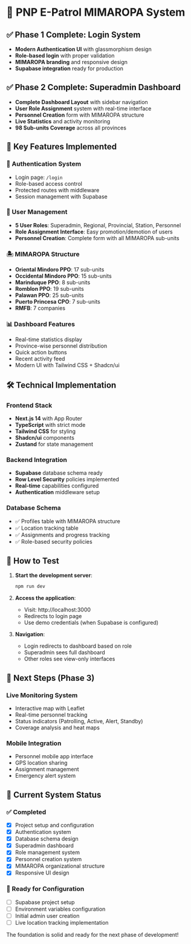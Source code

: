 # 🚀 PNP E-Patrol MIMAROPA System

## ✅ Phase 1 Complete: Login System
- **Modern Authentication UI** with glassmorphism design
- **Role-based login** with proper validation
- **MIMAROPA branding** and responsive design
- **Supabase integration** ready for production

## ✅ Phase 2 Complete: Superadmin Dashboard
- **Complete Dashboard Layout** with sidebar navigation
- **User Role Assignment** system with real-time interface
- **Personnel Creation** form with MIMAROPA structure
- **Live Statistics** and activity monitoring
- **98 Sub-units Coverage** across all provinces

## 🎯 Key Features Implemented

### 🔐 Authentication System
- Login page: `/login`
- Role-based access control
- Protected routes with middleware
- Session management with Supabase

### 👥 User Management
- **5 User Roles**: Superadmin, Regional, Provincial, Station, Personnel
- **Role Assignment Interface**: Easy promotion/demotion of users
- **Personnel Creation**: Complete form with all MIMAROPA sub-units

### 🏝️ MIMAROPA Structure
- **Oriental Mindoro PPO**: 17 sub-units
- **Occidental Mindoro PPO**: 15 sub-units  
- **Marinduque PPO**: 8 sub-units
- **Romblon PPO**: 19 sub-units
- **Palawan PPO**: 25 sub-units
- **Puerto Princesa CPO**: 7 sub-units
- **RMFB**: 7 companies

### 📊 Dashboard Features
- Real-time statistics display
- Province-wise personnel distribution
- Quick action buttons
- Recent activity feed
- Modern UI with Tailwind CSS + Shadcn/ui

## 🛠️ Technical Implementation

### Frontend Stack
- **Next.js 14** with App Router
- **TypeScript** with strict mode
- **Tailwind CSS** for styling
- **Shadcn/ui** components
- **Zustand** for state management

### Backend Integration
- **Supabase** database schema ready
- **Row Level Security** policies implemented
- **Real-time** capabilities configured
- **Authentication** middleware setup

### Database Schema
- ✅ Profiles table with MIMAROPA structure
- ✅ Location tracking table
- ✅ Assignments and progress tracking
- ✅ Role-based security policies

## 🚦 How to Test

1. **Start the development server**:
   ```bash
   npm run dev
   ```

2. **Access the application**:
   - Visit: http://localhost:3000
   - Redirects to login page
   - Use demo credentials (when Supabase is configured)

3. **Navigation**:
   - Login redirects to dashboard based on role
   - Superadmin sees full dashboard
   - Other roles see view-only interfaces

## 🔄 Next Steps (Phase 3)

### Live Monitoring System
- Interactive map with Leaflet
- Real-time personnel tracking
- Status indicators (Patrolling, Active, Alert, Standby)
- Coverage analysis and heat maps

### Mobile Integration
- Personnel mobile app interface
- GPS location sharing
- Assignment management
- Emergency alert system

## 📱 Current System Status

### ✅ Completed
- [x] Project setup and configuration
- [x] Authentication system
- [x] Database schema design
- [x] Superadmin dashboard
- [x] Role management system
- [x] Personnel creation system
- [x] MIMAROPA organizational structure
- [x] Responsive UI design

### 🔄 Ready for Configuration
- [ ] Supabase project setup
- [ ] Environment variables configuration
- [ ] Initial admin user creation
- [ ] Live location tracking implementation

The foundation is solid and ready for the next phase of development!
